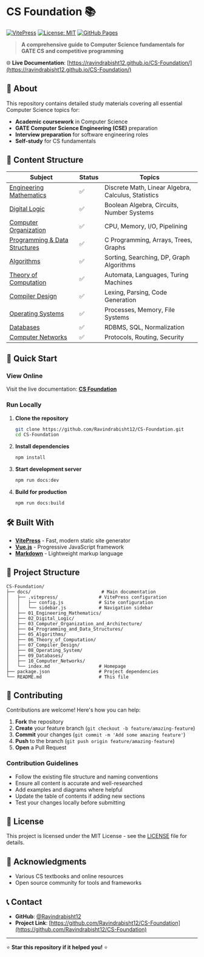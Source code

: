 # CS Foundation 📚

[![VitePress](https://img.shields.io/badge/VitePress-🚀-brightgreen.svg)](https://vitepress.dev/)
[![License: MIT](https://img.shields.io/badge/License-MIT-yellow.svg)](https://opensource.org/licenses/MIT)
[![GitHub Pages](https://img.shields.io/badge/Deployed%20on-GitHub%20Pages-blue.svg)](https://ravindrabisht12.github.io/CS-Foundation/)

> **A comprehensive guide to Computer Science fundamentals for GATE CS and competitive programming**

🌐 **Live Documentation**: [https://ravindrabisht12.github.io/CS-Foundation/](https://ravindrabisht12.github.io/CS-Foundation/)

## 🌟 About

This repository contains detailed study materials covering all essential Computer Science topics for:

- **Academic coursework** in Computer Science
- **GATE Computer Science Engineering (CSE)** preparation
- **Interview preparation** for software engineering roles
- **Self-study** for CS fundamentals

## 📖 Content Structure

| Subject | Status | Topics |
|---------|--------|--------|
| [Engineering Mathematics](docs/01_Engineering_Mathematics/) | ✅ | Discrete Math, Linear Algebra, Calculus, Statistics |
| [Digital Logic](docs/02_Digital_Logic/) | ✅ | Boolean Algebra, Circuits, Number Systems |
| [Computer Organization](docs/03_Computer_Organization_and_Architecture/) | ✅ | CPU, Memory, I/O, Pipelining |
| [Programming & Data Structures](docs/04_Programming_and_Data_Structures/) | ✅ | C Programming, Arrays, Trees, Graphs |
| [Algorithms](docs/05_Algorithms/) | ✅ | Sorting, Searching, DP, Graph Algorithms |
| [Theory of Computation](docs/06_Theory_of_Computation/) | ✅ | Automata, Languages, Turing Machines |
| [Compiler Design](docs/07_Compiler_Design/) | ✅ | Lexing, Parsing, Code Generation |
| [Operating Systems](docs/08_Operating_System/) | ✅ | Processes, Memory, File Systems |
| [Databases](docs/09_Databases/) | ✅ | RDBMS, SQL, Normalization |
| [Computer Networks](docs/10_Computer_Networks/) | ✅ | Protocols, Routing, Security |

## 🚀 Quick Start

### View Online
Visit the live documentation: **[CS Foundation](https://ravindrabisht12.github.io/CS-Foundation/)**

### Run Locally

1. **Clone the repository**
   ```bash
   git clone https://github.com/Ravindrabisht12/CS-Foundation.git
   cd CS-Foundation
   ```

2. **Install dependencies**
   ```bash
   npm install
   ```

3. **Start development server**
   ```bash
   npm run docs:dev
   ```

4. **Build for production**
   ```bash
   npm run docs:build
   ```

## 🛠️ Built With

- **[VitePress](https://vitepress.dev/)** - Fast, modern static site generator
- **[Vue.js](https://vuejs.org/)** - Progressive JavaScript framework
- **[Markdown](https://www.markdownguide.org/)** - Lightweight markup language

## 📁 Project Structure

```
CS-Foundation/
├── docs/                          # Main documentation
│   ├── .vitepress/               # VitePress configuration
│   │   ├── config.js             # Site configuration
│   │   └── sidebar.js            # Navigation sidebar
│   ├── 01_Engineering_Mathematics/
│   ├── 02_Digital_Logic/
│   ├── 03_Computer_Organization_and_Architecture/
│   ├── 04_Programming_and_Data_Structures/
│   ├── 05_Algorithms/
│   ├── 06_Theory_of_Computation/
│   ├── 07_Compiler_Design/
│   ├── 08_Operating_System/
│   ├── 09_Databases/
│   ├── 10_Computer_Networks/
│   └── index.md                  # Homepage
├── package.json                  # Project dependencies
└── README.md                     # This file
```

## 📝 Contributing

Contributions are welcome! Here's how you can help:

1. **Fork** the repository
2. **Create** your feature branch (`git checkout -b feature/amazing-feature`)
3. **Commit** your changes (`git commit -m 'Add some amazing feature'`)
4. **Push** to the branch (`git push origin feature/amazing-feature`)
5. **Open** a Pull Request

### Contribution Guidelines

- Follow the existing file structure and naming conventions
- Ensure all content is accurate and well-researched
- Add examples and diagrams where helpful
- Update the table of contents if adding new sections
- Test your changes locally before submitting

## 📄 License

This project is licensed under the MIT License - see the [LICENSE](LICENSE) file for details.

## 🙏 Acknowledgments

- Various CS textbooks and online resources
- Open source community for tools and frameworks

## 📞 Contact

- **GitHub**: [@Ravindrabisht12](https://github.com/Ravindrabisht12)
- **Project Link**: [https://github.com/Ravindrabisht12/CS-Foundation](https://github.com/Ravindrabisht12/CS-Foundation)

---

⭐ **Star this repository if it helped you!** ⭐